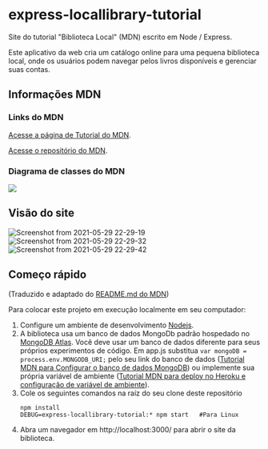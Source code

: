 # express-locallibrary-tutorial

Site do tutorial "Biblioteca Local" (MDN) escrito em Node / Express.

Este aplicativo da web cria um catálogo online para uma pequena biblioteca local, onde os usuários podem navegar pelos livros disponíveis e gerenciar suas contas.

## Informações MDN

### Links do MDN
[Acesse a página de Tutorial do MDN](https://developer.mozilla.org/pt-BR/docs/Learn/Server-side/Express_Nodejs/Tutorial_local_library_website).

[Acesse o repositório do MDN](https://github.com/mdn/express-locallibrary-tutorial).

### Diagrama de classes do MDN
![](https://github.com/mdn/express-locallibrary-tutorial/blob/master/public/images/Library%20Website%20-%20Mongoose_Express.png)

## Visão do site

![Screenshot from 2021-05-29 22-29-19](https://user-images.githubusercontent.com/72050839/120089081-63324680-c0cd-11eb-9c42-b0988d349e2e.png)
![Screenshot from 2021-05-29 22-29-32](https://user-images.githubusercontent.com/72050839/120089083-64637380-c0cd-11eb-9169-df01b5bbe2be.png)
![Screenshot from 2021-05-29 22-29-42](https://user-images.githubusercontent.com/72050839/120089085-6594a080-c0cd-11eb-980a-dd82e84d4628.png)

## Começo rápido 
(Traduzido e adaptado do [README.md do MDN](https://github.com/mdn/express-locallibrary-tutorial/blob/master/README.md))

Para colocar este projeto em execução localmente em seu computador:

1. Configure um ambiente de desenvolvimento [Nodejs](https://developer.mozilla.org/pt-BR/docs/Learn/Server-side/Express_Nodejs/development_environment).
2. A biblioteca usa um banco de dados MongoDb padrão hospedado no [MongoDB Atlas](https://www.mongodb.com/cloud/atlas). Você deve usar um banco de dados diferente para seus próprios experimentos de código. Em app.js substitua ```var mongoDB = process.env.MONGODB_URI;``` pelo seu link do banco de dados ([Tutorial MDN para Configurar o banco de dados MongoDB](https://developer.mozilla.org/pt-BR/docs/Learn/Server-side/Express_Nodejs/mongoose#configurando_o_banco_de_dados_mongodb)) ou implemente sua própria variável de ambiente ([Tutorial MDN para deploy no Heroku e configuração de variável de ambiente](https://developer.mozilla.org/pt-BR/docs/Learn/Server-side/Express_Nodejs/deployment#example_installing_locallibrary_on_heroku)).
4. Cole os seguintes comandos na raíz do seu clone deste repositório
   ```
   npm install
   DEBUG=express-locallibrary-tutorial:* npm start   #Para Linux
   ```
1. Abra um navegador em  http://localhost:3000/ para abrir o site da biblioteca.
